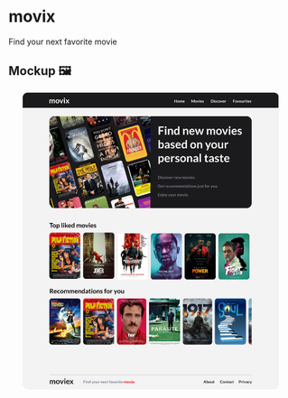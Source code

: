 # movix
Find your next favorite movie


## Mockup 🖼
<p align="center"><img width=90% src="https://github.com/SYM1000/movie-recommender/blob/main/movixMockup.jpg"></p>

